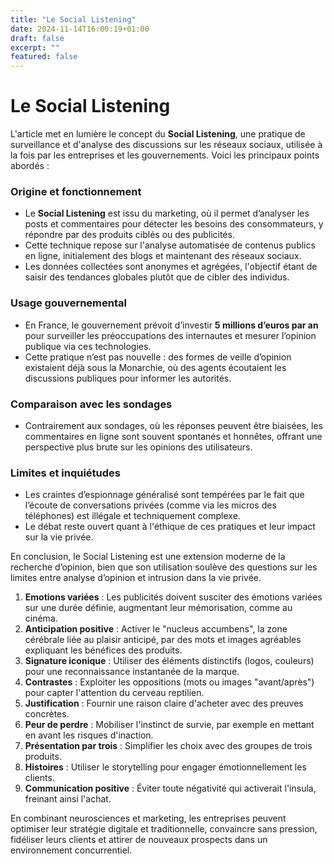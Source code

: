 ```yaml
---
title: "Le Social Listening"
date: 2024-11-14T16:00:19+01:00
draft: false
excerpt: ""
featured: false
---
```

# Le Social Listening

L'article met en lumière le concept du **Social Listening**, une pratique de surveillance et d'analyse des discussions sur les réseaux sociaux, utilisée à la fois par les entreprises et les gouvernements. Voici les principaux points abordés :

### **Origine et fonctionnement**

- Le **Social Listening** est issu du marketing, où il permet d’analyser les posts et commentaires pour détecter les besoins des consommateurs, y répondre par des produits ciblés ou des publicités.
- Cette technique repose sur l'analyse automatisée de contenus publics en ligne, initialement des blogs et maintenant des réseaux sociaux.
- Les données collectées sont anonymes et agrégées, l'objectif étant de saisir des tendances globales plutôt que de cibler des individus.

### **Usage gouvernemental**

- En France, le gouvernement prévoit d’investir **5 millions d’euros par an** pour surveiller les préoccupations des internautes et mesurer l’opinion publique via ces technologies.
- Cette pratique n’est pas nouvelle : des formes de veille d’opinion existaient déjà sous la Monarchie, où des agents écoutaient les discussions publiques pour informer les autorités.

### **Comparaison avec les sondages**

- Contrairement aux sondages, où les réponses peuvent être biaisées, les commentaires en ligne sont souvent spontanés et honnêtes, offrant une perspective plus brute sur les opinions des utilisateurs.

### **Limites et inquiétudes**

- Les craintes d’espionnage généralisé sont tempérées par le fait que l’écoute de conversations privées (comme via les micros des téléphones) est illégale et techniquement complexe.
- Le débat reste ouvert quant à l'éthique de ces pratiques et leur impact sur la vie privée.

En conclusion, le Social Listening est une extension moderne de la recherche d’opinion, bien que son utilisation soulève des questions sur les limites entre analyse d’opinion et intrusion dans la vie privée.

1. **Emotions variées** : Les publicités doivent susciter des émotions variées sur une durée définie, augmentant leur mémorisation, comme au cinéma.
2. **Anticipation positive** : Activer le "nucleus accumbens", la zone cérébrale liée au plaisir anticipé, par des mots et images agréables expliquant les bénéfices des produits.
3. **Signature iconique** : Utiliser des éléments distinctifs (logos, couleurs) pour une reconnaissance instantanée de la marque.
4. **Contrastes** : Exploiter les oppositions (mots ou images "avant/après") pour capter l'attention du cerveau reptilien.
5. **Justification** : Fournir une raison claire d'acheter avec des preuves concrètes.
6. **Peur de perdre** : Mobiliser l'instinct de survie, par exemple en mettant en avant les risques d'inaction.
7. **Présentation par trois** : Simplifier les choix avec des groupes de trois produits.
8. **Histoires** : Utiliser le storytelling pour engager émotionnellement les clients.
9. **Communication positive** : Éviter toute négativité qui activerait l'insula, freinant ainsi l'achat.

En combinant neurosciences et marketing, les entreprises peuvent optimiser leur stratégie digitale et traditionnelle, convaincre sans pression, fidéliser leurs clients et attirer de nouveaux prospects dans un environnement concurrentiel.
